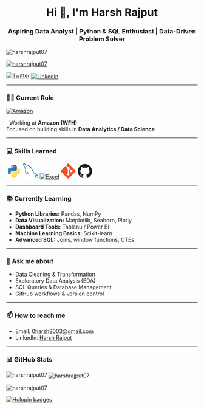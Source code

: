<h1 align="center">Hi 👋, I'm Harsh Rajput</h1>
<h3 align="center">Aspiring Data Analyst | Python & SQL Enthusiast | Data-Driven Problem Solver</h3>

<p align="left"> <img src="https://komarev.com/ghpvc/?username=harshrajput07&label=Profile%20views&color=0e75b6&style=flat" alt="harshrajput07" /> </p>

<p align="left">
  <a href="https://github.com/ryo-ma/github-profile-trophy"><img src="https://github-profile-trophy.vercel.app/?username=harshrajput07" alt="harshrajput07" /></a>
</p>

<p align="left">
  <a href="https://x.com/Harshcode_" target="_blank"><img src="https://img.shields.io/twitter/follow/?logo=twitter&style=for-the-badge" alt="Twitter" /></a>
  <a href="https://www.linkedin.com/in/harshcode" target="_blank"><img align="center" src="https://raw.githubusercontent.com/rahuldkjain/github-profile-readme-generator/master/src/images/icons/Social/linked-in-alt.svg" alt="LinkedIn" height="30" width="40" /></a>
</p>

---

### 👨‍💻 Current Role
<a href="https://www.amazon.jobs/en/" target="_blank">
  <img src="https://upload.wikimedia.org/wikipedia/commons/3/32/Amazon_logo_white.svg" alt="Amazon" width="50" height="50"/>
</a>

  &nbsp;&nbsp;Working at <b>Amazon (WFH)</b><br>
  Focused on building skills in <b>Data Analytics / Data Science</b>
</p>

---

### 💻 Skills Learned
<p align="left">
  <a href="https://www.python.org/" target="_blank"><img src="https://raw.githubusercontent.com/devicons/devicon/master/icons/python/python-original.svg" alt="Python" width="40" height="40"/></a>
  <a href="https://www.mysql.com/" target="_blank"><img src="https://raw.githubusercontent.com/devicons/devicon/master/icons/mysql/mysql-original.svg" alt="MySQL" width="40" height="40"/></a>
  <a href="https://excel.microsoft.com/" target="_blank"><img src="https://upload.wikimedia.org/wikipedia/commons/7/73/Microsoft_Excel_2013_logo.svg" alt="Excel" width="40" height="40"/></a>
  <a href="https://git-scm.com/" target="_blank"><img src="https://raw.githubusercontent.com/devicons/devicon/master/icons/git/git-original.svg" alt="Git" width="40" height="40"/></a>
  <a href="https://github.com/" target="_blank"><img src="https://raw.githubusercontent.com/devicons/devicon/master/icons/github/github-original.svg" alt="GitHub" width="40" height="40"/></a>
</p>

---

### 📚 Currently Learning
- **Python Libraries:** Pandas, NumPy  
- **Data Visualization:** Matplotlib, Seaborn, Plotly  
- **Dashboard Tools:** Tableau / Power BI  
- **Machine Learning Basics:** Scikit-learn  
- **Advanced SQL:** Joins, window functions, CTEs  

---

### 💬 Ask me about
- Data Cleaning & Transformation  
- Exploratory Data Analysis (EDA)  
- SQL Queries & Database Management  
- GitHub workflows & version control  

---

### 📫 How to reach me
- Email: 0harsh2003@gmail.com  
- LinkedIn: [Harsh Rajput](https://www.linkedin.com/in/harshcode)  

---

### 📊 GitHub Stats
<p><img align="left" src="https://github-readme-stats.vercel.app/api/top-langs?username=harshrajput07&show_icons=true&locale=en&layout=compact" alt="harshrajput07" /></p>
<p>&nbsp;<img align="center" src="https://github-readme-stats.vercel.app/api?username=harshrajput07&show_icons=true&locale=en" alt="harshrajput07" /></p>
<p><img align="center" src="https://github-readme-streak-stats.herokuapp.com/?user=harshrajput07" alt="harshrajput07" /></p>

[![Holopin badges](https://holopin.me/harshrajput07)](https://holopin.io/@harshrajput07)
